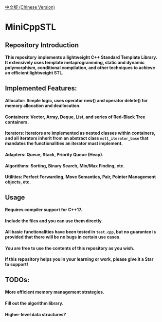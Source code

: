 [中文版 (Chinese Version)](./README_zh.md)  
# MiniCppSTL

## Repository Introduction
#### This repository implements a lightweight C++ Standard Template Library. It extensively uses template metaprogramming, static and dynamic polymorphism, conditional compilation, and other techniques to achieve an efficient lightweight STL.

## Implemented Features:
#### Allocator: Simple logic, uses operator new() and operator delete() for memory allocation and deallocation.
#### Containers: Vector, Array, Deque, List, and series of Red-Black Tree containers.
#### Iterators: Iterators are implemented as nested classes within containers, and all iterators inherit from an abstract class `mstl_iterator_base` that mandates the functionalities an iterator must implement.
#### Adapters: Queue, Stack, Priority Queue (Heap).
#### Algorithms: Sorting, Binary Search, Min/Max Finding, etc.
#### Utilities: Perfect Forwarding, Move Semantics, Pair, Pointer Management objects, etc.

## Usage
#### Requires compiler support for C++17.
#### Include the files and you can use them directly.
#### All basic functionalities have been tested in `test.cpp`, but no guarantee is provided that there will be no bugs in certain use cases.
#### You are free to use the contents of this repository as you wish.
#### If this repository helps you in your learning or work, please give it a Star to support!

## TODOs:
#### More efficient memory management strategies.
#### Fill out the algorithm library.
#### Higher-level data structures?


